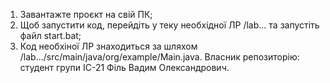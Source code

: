 1. Завантажте проєкт на свій ПК;
2. Щоб запустити код, перейдіть у теку необхідної ЛР /lab... та запустіть файл start.bat;
3. Код необхіної ЛР знаходиться за шляхом /lab.../src/main/java/org/example/Main.java.
Власник репозиторію: студент групи ІС-21 Філь Вадим Олександрович.

